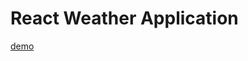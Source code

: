 # React Weather Application

[demo](https://farahalh.github.io/react-weather-application/src/index.js/)

